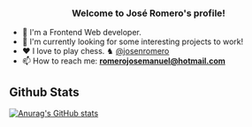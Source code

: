 <h3 align="center">
  Welcome to José Romero's profile!
</h2>

- 🌱 I'm a Frontend Web developer.
- 🔎 I'm currently looking for some interesting projects to work!
- ❤️ I love to play chess. ♞ [@josenromero](https://lichess.org/@/josenromero)
- 📫 How to reach me: <b>romerojosemanuel@hotmail.com</b>

## Github Stats

[![Anurag's GitHub stats](https://github-readme-stats.vercel.app/api?username=JosenRomero&show_icons=true&theme=nord)](https://github.com/anuraghazra/github-readme-stats)
